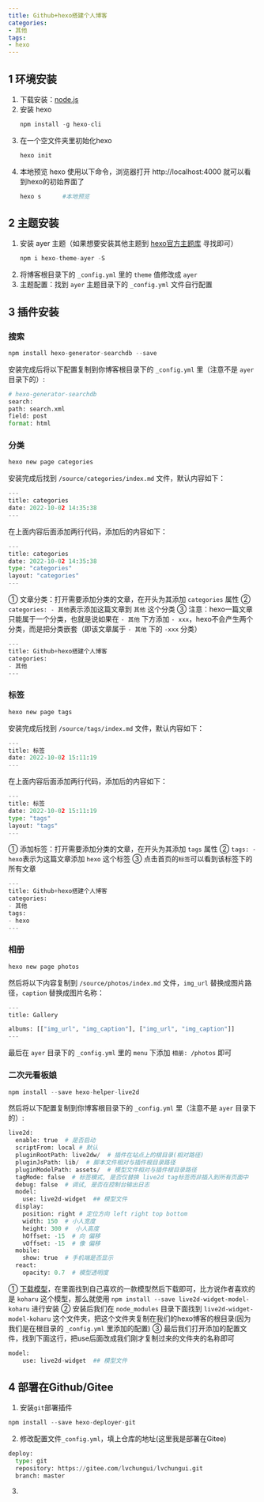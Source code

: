 ```yaml
---
title: Github+hexo搭建个人博客
categories: 
- 其他
tags:
- hexo
---
```


## 1 环境安装

1. 下载安装：[node.js](https://nodejs.org/zh-cn/download/)
2. 安装 hexo
    ~~~py
    npm install -g hexo-cli
    ~~~
3. 在一个空文件夹里初始化hexo
    ~~~py
    hexo init
    ~~~
4. 本地预览 hexo 使用以下命令，浏览器打开 http://localhost:4000 就可以看到hexo的初始界面了
    ~~~py
    hexo s      #本地预览
    ~~~


## 2 主题安装

1. 安装 ayer 主题（如果想要安装其他主题到 [hexo官方主题库](https://hexo.io/themes/) 寻找即可）
    ~~~py
    npm i hexo-theme-ayer -S
    ~~~
2. 将博客根目录下的 `_config.yml` 里的 `theme` 值修改成 `ayer`
3. 主题配置：找到 `ayer` 主题目录下的 `_config.yml` 文件自行配置


## 3 插件安装

### 搜索

~~~py
npm install hexo-generator-searchdb --save
~~~
安装完成后将以下配置复制到你博客根目录下的 `_config.yml` 里（注意不是 `ayer` 目录下的）:
~~~py
# hexo-generator-searchdb
search:
path: search.xml
field: post
format: html
~~~

### 分类

~~~py
hexo new page categories
~~~
安装完成后找到 `/source/categories/index.md` 文件，默认内容如下：
~~~py
---
title: categories
date: 2022-10-02 14:35:38
---
~~~
在上面内容后面添加两行代码，添加后的内容如下：
~~~py
---
title: categories
date: 2022-10-02 14:35:38
type: "categories"
layout: "categories"
---
~~~
① 文章分类：打开需要添加分类的文章，在开头为其添加 `categories` 属性
② `categories: - 其他`表示添加这篇文章到 `其他` 这个分类
③ 注意：hexo一篇文章只能属于一个分类，也就是说如果在 `- 其他` 下方添加 `- xxx`，hexo不会产生两个分类，而是把分类嵌套（即该文章属于 `- 其他` 下的 `-xxx` 分类）
~~~py
---
title: Github+hexo搭建个人博客
categories: 
- 其他
---
~~~

### 标签

~~~py
hexo new page tags
~~~
安装完成后找到 `/source/tags/index.md` 文件，默认内容如下：
~~~py
---
title: 标签
date: 2022-10-02 15:11:19
---
~~~
在上面内容后面添加两行代码，添加后的内容如下：
~~~py
---
title: 标签
date: 2022-10-02 15:11:19
type: "tags"
layout: "tags"
---
~~~
① 添加标签：打开需要添加分类的文章，在开头为其添加 `tags` 属性
② `tags: - hexo`表示为这篇文章添加 `hexo` 这个标签
③ 点击首页的`标签`可以看到该标签下的所有文章
~~~py
---
title: Github+hexo搭建个人博客
categories: 
- 其他
tags:
- hexo
---
~~~

### 相册

~~~py
hexo new page photos
~~~
然后将以下内容复制到 `/source/photos/index.md` 文件，`img_url` 替换成图片路径，`caption` 替换成图片名称：
~~~py
---
title: Gallery

albums: [["img_url", "img_caption"], ["img_url", "img_caption"]]
---
~~~
最后在 `ayer` 目录下的 `_config.yml` 里的 `menu` 下添加 `相册: /photos` 即可


### 二次元看板娘

~~~py
npm install --save hexo-helper-live2d
~~~
然后将以下配置复制到你博客根目录下的 `_config.yml` 里（注意不是 `ayer` 目录下的）:
~~~py
live2d:
  enable: true  # 是否启动
  scriptFrom: local # 默认
  pluginRootPath: live2dw/  # 插件在站点上的根目录(相对路径)
  pluginJsPath: lib/  # 脚本文件相对与插件根目录路径
  pluginModelPath: assets/  # 模型文件相对与插件根目录路径
  tagMode: false  # 标签模式, 是否仅替换 live2d tag标签而非插入到所有页面中
  debug: false  # 调试, 是否在控制台输出日志
  model:
    use: live2d-widget  ## 模型文件
  display:
    position: right # 定位方向 left right top bottom
    width: 150  # 小人宽度
    height: 300 #  小人高度
    hOffset: -15  # 向 偏移
    vOffset: -15  # 像 偏移
  mobile:
    show: true  # 手机端是否显示
  react:
    opacity: 0.7  # 模型透明度
~~~
① [下载模型](https://huaji8.top/post/live2d-plugin-2.0/)，在里面找到自己喜欢的一款模型然后下载即可，比方说作者喜欢的是 `koharu` 这个模型，那么就使用 `npm install --save live2d-widget-model-koharu` 进行安装
② 安装后我们在 `node_modules` 目录下面找到 `live2d-widget-model-koharu` 这个文件夹，把这个文件夹复制在我们的hexo博客的根目录(因为我们是在根目录的 `_config.yml` 里添加的配置)
③ 最后我们打开添加的配置文件，找到下面这行，把use后面改成我们刚才复制过来的文件夹的名称即可
~~~py
model:
    use: live2d-widget  ## 模型文件
~~~


## 4 部署在Github/Gitee

1. 安装`git`部署插件
  ~~~py
  npm install --save hexo-deployer-git
  ~~~
2. 修改配置文件`_config.yml`，填上仓库的地址(这里我是部署在Gitee)
  ~~~py
  deploy:
    type: git
    repository: https://gitee.com/lvchungui/lvchungui.git
    branch: master
  ~~~
3. 